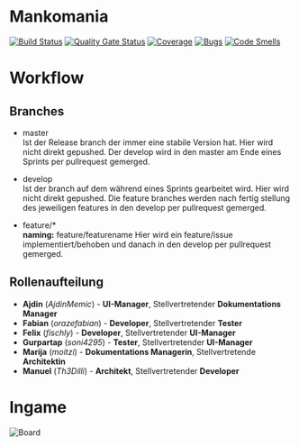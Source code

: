 # Mankomania

[![Build Status](https://travis-ci.com/SE2-Mankomania-SS20/Mankomania.svg?branch=develop)](https://travis-ci.com/SE2-Mankomania-SS20/Mankomania) 
[![Quality Gate Status](https://sonarcloud.io/api/project_badges/measure?project=SE2-Mankomania-SS20_Mankomania&metric=alert_status)](https://sonarcloud.io/dashboard?id=SE2-Mankomania-SS20_Mankomania)
[![Coverage](https://sonarcloud.io/api/project_badges/measure?project=SE2-Mankomania-SS20_Mankomania&metric=coverage)](https://sonarcloud.io/dashboard?id=SE2-Mankomania-SS20_Mankomania)
[![Bugs](https://sonarcloud.io/api/project_badges/measure?project=SE2-Mankomania-SS20_Mankomania&metric=bugs)](https://sonarcloud.io/dashboard?id=SE2-Mankomania-SS20_Mankomania)
[![Code Smells](https://sonarcloud.io/api/project_badges/measure?project=SE2-Mankomania-SS20_Mankomania&metric=code_smells)](https://sonarcloud.io/dashboard?id=SE2-Mankomania-SS20_Mankomania)

# Workflow

## Branches
- master \
 Ist der Release branch der immer eine stabile Version hat. Hier wird nicht direkt gepushed. Der develop wird in den master am Ende eines Sprints per pullrequest gemerged.

- develop \
 Ist der branch auf dem während eines Sprints gearbeitet wird. Hier wird nicht direkt gepushed. Die feature branches werden nach fertig stellung des jeweiligen features in den develop per pullrequest gemerged.

- feature/* \
 **naming:** feature/featurename 
 Hier wird ein feature/issue implementiert/behoben und danach in den develop per pullrequest gemerged.

## Rollenaufteilung

- **Ajdin** (_AjdinMemic_) - **UI-Manager**, Stellvertretender **Dokumentations Manager**
- **Fabian** (_orazefabian_) - **Developer**, Stellvertretender **Tester**
- **Felix** (_fischly_) - **Developer**, Stellvertretender **UI-Manager**
- **Gurpartap** (_soni4295_) - **Tester**, Stellvertretender **UI-Manager**
- **Marija** (_moitzi_) - **Dokumentations Managerin**, Stellvertretende **Architektin**
- **Manuel** (_Th3Dilli_) - **Architekt**, Stellvertretender **Developer**


# Ingame
![Board](https://i.imgur.com/cb3Ed8t.png)
